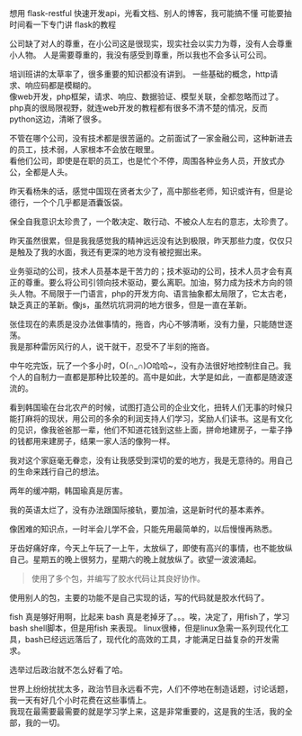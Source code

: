 想用 flask-restful 快速开发api，光看文档、别人的博客，我可能搞不懂
可能要抽时间看一下专门讲 flask的教程


公司缺了对人的尊重，在小公司这是很现实，现实社会以实力为尊，没有人会尊重小人物。
人是需要尊重的，我没有感受到尊重，所以我也不会多认可公司。

培训班讲的太草率了，很多重要的知识都没有讲到。  一些基础的概念，http请求、响应码都是模糊的。  
像web开发，php框架，请求、响应、数据验证、模型关联，全都忽略而过了。  
php真的很局限视野，就连web开发的教程都有很多不清不楚的情况，反而python这边，清晰了很多。  

不管在哪个公司，没有技术都是很苦逼的。之前面试了一家金融公司，这种新进去的员工，技术弱，人家根本不会放在眼里。  
看他们公司，即使是在职的员工，也是忙个不停，周围各种业务人员，开放式办公，全都是人头。  

昨天看杨朱的话，感觉中国现在贤者太少了，高中那些老师，知识或许有，但是论德行，一个个几乎都是酒囊饭袋。  

保全自我意识太珍贵了，一个敢决定、敢行动、不被众人左右的意志，太珍贵了。  

昨天虽然很累，但是我我感觉我的精神远远没有达到极限，昨天那些力度，仅仅只是触及了我的水面，我还有更深的地方没有被挖掘出来。  

业务驱动的公司，技术人员基本是干苦力的；技术驱动的公司，技术人员才会有真正的尊重。要么将公司引领向技术驱动，要么离职。加油，努力成为技术方向的领头人物。不局限于一门语言，php的开发方向、语言抽象都太局限了，它太古老，缺乏真正的革新。像js，虽然坑坑洞洞的地方很多，但是一直在革新。  

张佳现在的素质是没办法做事情的，拖沓，内心不够清晰，没有力量，只能随世逐荡。  
我是那种雷厉风行的人，说干就干，忍受不了半刻的拖沓。  

中午吃完饭，玩了一个多小时，O(∩_∩)O哈哈~，没有办法很好地控制住自己。我个人的自制力一直都是那种比较差的。高中是如此，大学是如此，一直都是随波逐流的。  

看到韩国瑜在台北农产的时候，试图打造公司的企业文化，扭转人们无事的时候只能打麻将的现状，用公司的多余的利润支持人们学习，奖励人们读书。这是有文化的见识，像我爸爸那一辈，他们不知道花钱到这些上面，拼命地建房子，一辈子挣的钱都用来建房子，结果一家人活的像狗一样。

我对这个家庭毫无眷恋，没有让我感受到深切的爱的地方，我是无意待的。用自己的生命来践行自己的想法。  

两年的缓冲期，韩国瑜真是厉害。  

我的英语太烂了，没有办法跟国际接轨，要加油，这是新时代的基本素养。  

像困难的知识点，一时半会儿学不会，只能先用最简单的，以后慢慢再熟悉。


牙齿好痛好痒，今天上午玩了一上午，太放纵了，即使有高兴的事情，也不能放纵自己。星期五的晚上很努力，星期六的晚上就放纵了。欲望一波波涌起。    


> 使用了多个包，并编写了胶水代码让其良好协作。

使用别人的包，主要的功能不是自己实现的话，写的代码就是胶水代码了。

fish 真是够好用啊，比起来 bash 真是老掉牙了。。。唉，决定了，用fish了，学习 bash shell脚本，但是用fish 来表现。 
linux很棒，但是linux急需一系列现代化工具，bash已经远远落后了，现代化的高效的工具，才能满足日益复杂的开发需求。  

选举过后政治就不怎么好看了哈。  

世界上纷纷扰扰太多，政治节目永远看不完，人们不停地在制造话题，讨论话题，我一天有好几个小时花费在这些事情上。    
我现在最需要最需要的就是学习学上来，这是非常重要的，这是我的生活，我的全部，我的一切。  
